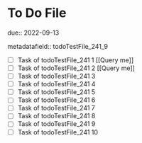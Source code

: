 # To Do File

due:: 2022-09-13

metadatafield:: todoTestFile_241_9

- [ ] Task of todoTestFile_241 1 [[Query me]]
- [ ] Task of todoTestFile_241 2 [[Query me]]
- [ ] Task of todoTestFile_241 3
- [ ] Task of todoTestFile_241 4
- [ ] Task of todoTestFile_241 5
- [ ] Task of todoTestFile_241 6
- [ ] Task of todoTestFile_241 7
- [ ] Task of todoTestFile_241 8
- [ ] Task of todoTestFile_241 9
- [ ] Task of todoTestFile_241 10
